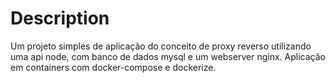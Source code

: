 # Description

Um projeto simples de aplicação do conceito de proxy reverso utilizando uma api node, com banco de dados mysql e um 
webserver nginx. Aplicação em containers com docker-compose e dockerize.